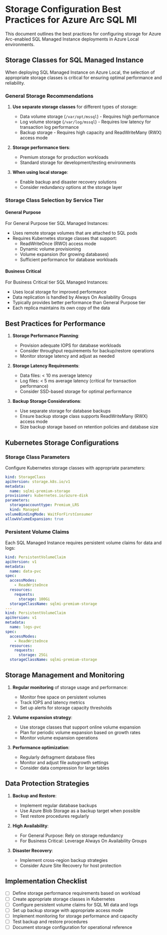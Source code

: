 # Storage Configuration Best Practices for Azure Arc SQL MI

This document outlines the best practices for configuring storage for Azure Arc-enabled SQL Managed Instance deployments in Azure Local environments.

## Storage Classes for SQL Managed Instance

When deploying SQL Managed Instance on Azure Local, the selection of appropriate storage classes is critical for ensuring optimal performance and reliability.

### General Storage Recommendations

1. **Use separate storage classes** for different types of storage:
   - Data volume storage (`/var/opt/mssql`) - Requires high performance
   - Log volume storage (`/var/log/mssql`) - Requires low latency for transaction log performance
   - Backup storage - Requires high capacity and ReadWriteMany (RWX) access mode

2. **Storage performance tiers**:
   - Premium storage for production workloads
   - Standard storage for development/testing environments

3. **When using local storage**:
   - Enable backup and disaster recovery solutions
   - Consider redundancy options at the storage layer

### Storage Class Selection by Service Tier

#### General Purpose

For General Purpose tier SQL Managed Instances:

- Uses remote storage volumes that are attached to SQL pods
- Requires Kubernetes storage classes that support:
  - ReadWriteOnce (RWO) access mode
  - Dynamic volume provisioning
  - Volume expansion (for growing databases)
  - Sufficient performance for database workloads

#### Business Critical

For Business Critical tier SQL Managed Instances:

- Uses local storage for improved performance
- Data replication is handled by Always On Availability Groups
- Typically provides better performance than General Purpose tier
- Each replica maintains its own copy of the data

## Best Practices for Performance

1. **Storage Performance Planning**:
   - Provision adequate IOPS for database workloads
   - Consider throughput requirements for backup/restore operations
   - Monitor storage latency and adjust as needed

2. **Storage Latency Requirements**:
   - Data files: < 10 ms average latency
   - Log files: < 5 ms average latency (critical for transaction performance)
   - Consider SSD-based storage for optimal performance

3. **Backup Storage Considerations**:
   - Use separate storage for database backups
   - Ensure backup storage class supports ReadWriteMany (RWX) access mode
   - Size backup storage based on retention policies and database size

## Kubernetes Storage Configurations

### Storage Class Parameters

Configure Kubernetes storage classes with appropriate parameters:

```yaml
kind: StorageClass
apiVersion: storage.k8s.io/v1
metadata:
  name: sqlmi-premium-storage
provisioner: kubernetes.io/azure-disk
parameters:
  storageaccounttype: Premium_LRS
  kind: Managed
volumeBindingMode: WaitForFirstConsumer
allowVolumeExpansion: true
```

### Persistent Volume Claims

Each SQL Managed Instance requires persistent volume claims for data and logs:

```yaml
kind: PersistentVolumeClaim
apiVersion: v1
metadata:
  name: data-pvc
spec:
  accessModes:
    - ReadWriteOnce
  resources:
    requests:
      storage: 100Gi
  storageClassName: sqlmi-premium-storage
---
kind: PersistentVolumeClaim
apiVersion: v1
metadata:
  name: logs-pvc
spec:
  accessModes:
    - ReadWriteOnce
  resources:
    requests:
      storage: 25Gi
  storageClassName: sqlmi-premium-storage
```

## Storage Management and Monitoring

1. **Regular monitoring** of storage usage and performance:
   - Monitor free space on persistent volumes
   - Track IOPS and latency metrics
   - Set up alerts for storage capacity thresholds

2. **Volume expansion strategy**:
   - Use storage classes that support online volume expansion
   - Plan for periodic volume expansion based on growth rates
   - Monitor volume expansion operations

3. **Performance optimization**:
   - Regularly defragment database files
   - Monitor and adjust file autogrowth settings
   - Consider data compression for large tables

## Data Protection Strategies

1. **Backup and Restore**:
   - Implement regular database backups
   - Use Azure Blob Storage as a backup target when possible
   - Test restore procedures regularly

2. **High Availability**:
   - For General Purpose: Rely on storage redundancy
   - For Business Critical: Leverage Always On Availability Groups

3. **Disaster Recovery**:
   - Implement cross-region backup strategies
   - Consider Azure Site Recovery for host protection

## Implementation Checklist

- [ ] Define storage performance requirements based on workload
- [ ] Create appropriate storage classes in Kubernetes
- [ ] Configure persistent volume claims for SQL MI data and logs
- [ ] Set up backup storage with appropriate access mode
- [ ] Implement monitoring for storage performance and capacity
- [ ] Test backup and restore procedures
- [ ] Document storage configuration for operational reference
